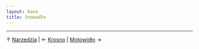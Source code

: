 ```yaml
---
layout: base
title: Snowadło
---
```




---

↑ [Narzędzia](/narzedzia/#main) | ← [Krosno](/narzedzia/krosno/#main) | [Motowidło](/narzedzia/motowidlo/#main) →